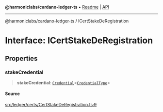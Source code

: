 **@harmoniclabs/cardano-ledger-ts** • [Readme](../Introduction.md) \| [API](../globals.md)

***

[@harmoniclabs/cardano-ledger-ts](../Introduction.md) / ICertStakeDeRegistration

# Interface: ICertStakeDeRegistration

## Properties

### stakeCredential

> **stakeCredential**: [`Credential`](../classes/Credential.md)\<[`CredentialType`](../enumerations/CredentialType.md)\>

#### Source

[src/ledger/certs/CertStakeDeRegistration.ts:9](https://github.com/HarmonicLabs/cardano-ledger-ts/blob/d1659b0/src/ledger/certs/CertStakeDeRegistration.ts#L9)
